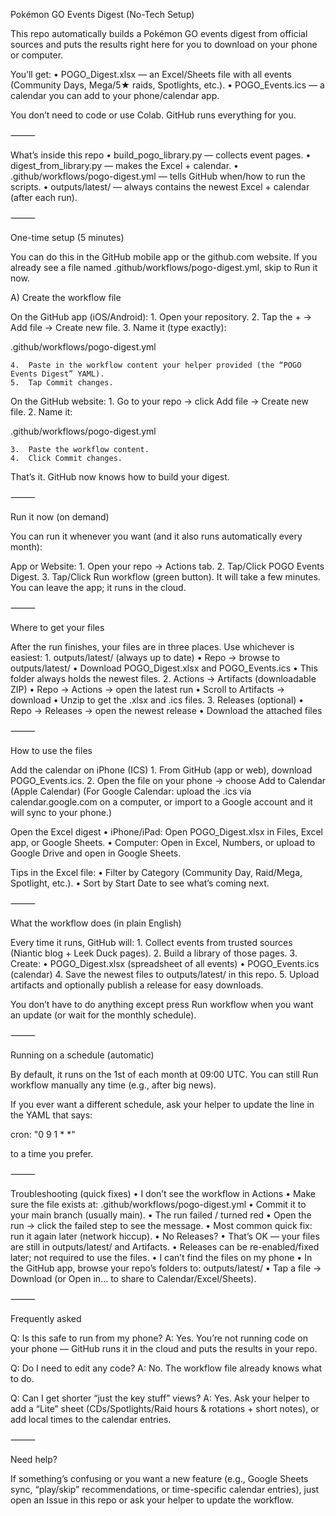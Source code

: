 
Pokémon GO Events Digest (No-Tech Setup)

This repo automatically builds a Pokémon GO events digest from official sources and puts the results right here for you to download on your phone or computer.

You’ll get:
	•	POGO_Digest.xlsx — an Excel/Sheets file with all events (Community Days, Mega/5★ raids, Spotlights, etc.).
	•	POGO_Events.ics — a calendar you can add to your phone/calendar app.

You don’t need to code or use Colab. GitHub runs everything for you.

⸻

What’s inside this repo
	•	build_pogo_library.py — collects event pages.
	•	digest_from_library.py — makes the Excel + calendar.
	•	.github/workflows/pogo-digest.yml — tells GitHub when/how to run the scripts.
	•	outputs/latest/ — always contains the newest Excel + calendar (after each run).

⸻

One-time setup (5 minutes)

You can do this in the GitHub mobile app or the github.com website.
If you already see a file named .github/workflows/pogo-digest.yml, skip to Run it now.

A) Create the workflow file

On the GitHub app (iOS/Android):
	1.	Open your repository.
	2.	Tap the + → Add file → Create new file.
	3.	Name it (type exactly):

.github/workflows/pogo-digest.yml


	4.	Paste in the workflow content your helper provided (the “POGO Events Digest” YAML).
	5.	Tap Commit changes.

On the GitHub website:
	1.	Go to your repo → click Add file → Create new file.
	2.	Name it:

.github/workflows/pogo-digest.yml


	3.	Paste the workflow content.
	4.	Click Commit changes.

That’s it. GitHub now knows how to build your digest.

⸻

Run it now (on demand)

You can run it whenever you want (and it also runs automatically every month):

App or Website:
	1.	Open your repo → Actions tab.
	2.	Tap/Click POGO Events Digest.
	3.	Tap/Click Run workflow (green button).
It will take a few minutes. You can leave the app; it runs in the cloud.

⸻

Where to get your files

After the run finishes, your files are in three places. Use whichever is easiest:
	1.	outputs/latest/ (always up to date)
	•	Repo → browse to outputs/latest/
	•	Download POGO_Digest.xlsx and POGO_Events.ics
	•	This folder always holds the newest files.
	2.	Actions → Artifacts (downloadable ZIP)
	•	Repo → Actions → open the latest run
	•	Scroll to Artifacts → download
	•	Unzip to get the .xlsx and .ics files.
	3.	Releases (optional)
	•	Repo → Releases → open the newest release
	•	Download the attached files

⸻

How to use the files

Add the calendar on iPhone (ICS)
	1.	From GitHub (app or web), download POGO_Events.ics.
	2.	Open the file on your phone → choose Add to Calendar (Apple Calendar)
(For Google Calendar: upload the .ics via calendar.google.com on a computer, or import to a Google account and it will sync to your phone.)

Open the Excel digest
	•	iPhone/iPad: Open POGO_Digest.xlsx in Files, Excel app, or Google Sheets.
	•	Computer: Open in Excel, Numbers, or upload to Google Drive and open in Google Sheets.

Tips in the Excel file:
	•	Filter by Category (Community Day, Raid/Mega, Spotlight, etc.).
	•	Sort by Start Date to see what’s coming next.

⸻

What the workflow does (in plain English)

Every time it runs, GitHub will:
	1.	Collect events from trusted sources (Niantic blog + Leek Duck pages).
	2.	Build a library of those pages.
	3.	Create:
	•	POGO_Digest.xlsx (spreadsheet of all events)
	•	POGO_Events.ics (calendar)
	4.	Save the newest files to outputs/latest/ in this repo.
	5.	Upload artifacts and optionally publish a release for easy downloads.

You don’t have to do anything except press Run workflow when you want an update (or wait for the monthly schedule).

⸻

Running on a schedule (automatic)

By default, it runs on the 1st of each month at 09:00 UTC.
You can still Run workflow manually any time (e.g., after big news).

If you ever want a different schedule, ask your helper to update the line in the YAML that says:

cron: "0 9 1 * *"

to a time you prefer.

⸻

Troubleshooting (quick fixes)
	•	I don’t see the workflow in Actions
	•	Make sure the file exists at:
.github/workflows/pogo-digest.yml
	•	Commit it to your main branch (usually main).
	•	The run failed / turned red
	•	Open the run → click the failed step to see the message.
	•	Most common quick fix: run it again later (network hiccup).
	•	No Releases?
	•	That’s OK — your files are still in outputs/latest/ and Artifacts.
	•	Releases can be re-enabled/fixed later; not required to use the files.
	•	I can’t find the files on my phone
	•	In the GitHub app, browse your repo’s folders to: outputs/latest/
	•	Tap a file → Download (or Open in… to share to Calendar/Excel/Sheets).

⸻

Frequently asked

Q: Is this safe to run from my phone?
A: Yes. You’re not running code on your phone — GitHub runs it in the cloud and puts the results in your repo.

Q: Do I need to edit any code?
A: No. The workflow file already knows what to do.

Q: Can I get shorter “just the key stuff” views?
A: Yes. Ask your helper to add a “Lite” sheet (CDs/Spotlights/Raid hours & rotations + short notes), or add local times to the calendar entries.

⸻

Need help?

If something’s confusing or you want a new feature (e.g., Google Sheets sync, “play/skip” recommendations, or time-specific calendar entries), just open an Issue in this repo or ask your helper to update the workflow.